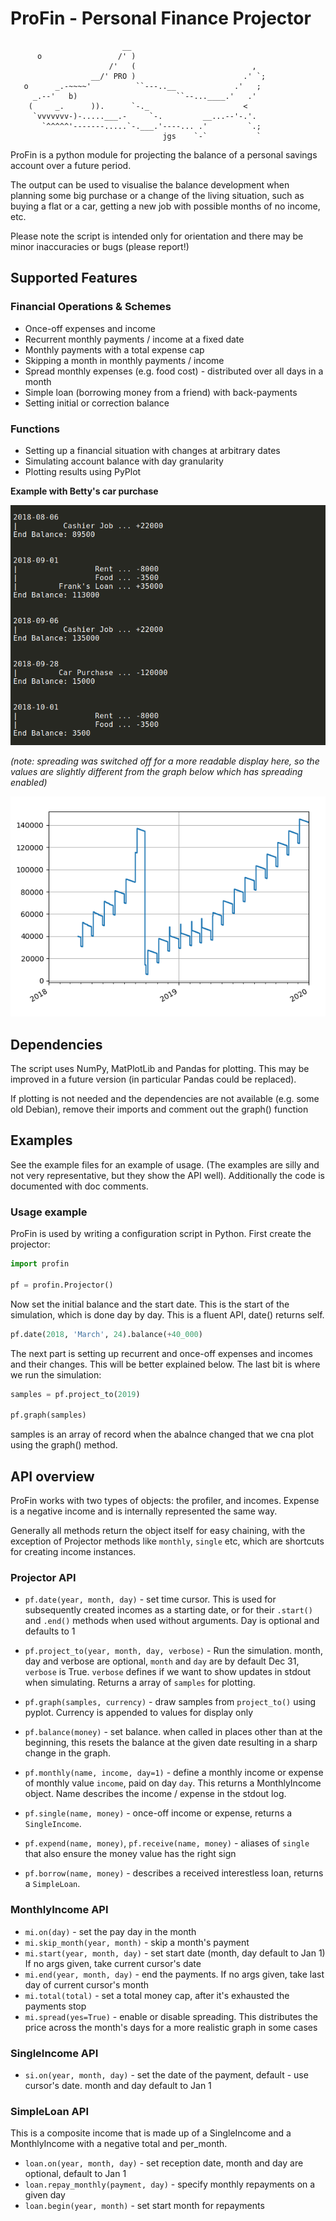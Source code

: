 # ProFin - Personal Finance Projector

```
                         __
      o                 /' ) 
                      /'   (                          ,
                  __/' PRO )                        .' `;
   o      _.-~~~~'          ``---..__             .'   ;
     _.--'   b)                      ``--...____.'   .'
    (     _.      )).      `-._                     <
     `vvvvvvv-)-.....___.-     `-.         __...--'-.'.
       `^^^^^'-------.....`-.___.'----... .'         `.;
                                  jgs    `-`           `
```

ProFin is a python module for projecting the balance of a personal savings account 
over a future period.

The output can be used to visualise the balance development when planning some big
purchase or a change of the living situation, such as buying a flat or a car, 
getting a new job with possible months of no income, etc.

Please note the script is intended only for orientation and there may be minor
inaccuracies or bugs (please report!)

## Supported Features

### Financial Operations & Schemes

- Once-off expenses and income
- Recurrent monthly payments / income at a fixed date
- Monthly payments with a total expense cap
- Skipping a month in monthly payments / income
- Spread monthly expenses (e.g. food cost) - distributed over all days in a month
- Simple loan (borrowing money from a friend) with back-payments
- Setting initial or correction balance

### Functions

- Setting up a financial situation with changes at arbitrary dates
- Simulating account balance with day granularity
- Plotting results using PyPlot

**Example with Betty's car purchase**

![betty2](betty_txt.png)

*(note: spreading was switched off for a more readable display here, so the values are slightly different from the graph below which has spreading enabled)*

![betty1](betty_graph.png)

## Dependencies

The script uses NumPy, MatPlotLib and Pandas for plotting. This may be improved in a future version
(in particular Pandas could be replaced). 

If plotting is not needed and the dependencies are not available (e.g. some old Debian), 
remove their imports and comment out the graph() function

## Examples

See the example files for an example of usage. (The examples are silly and not very representative, but they show the API well).
Additionally the code is documented with doc comments.

### Usage example

ProFin is used by writing a configuration script in Python. First create the projector:

```python
import profin

pf = profin.Projector()
```

Now set the initial balance and the start date. This is the start of the simulation, which is done day by day. 
This is a fluent API, date() returns self.

```python
pf.date(2018, 'March', 24).balance(+40_000)
```

The next part is setting up recurrent and once-off expenses and incomes and their changes. This will be
better explained below. The last bit is where we run the simulation:

```python
samples = pf.project_to(2019)

pf.graph(samples)
```

samples is an array of record when the abalnce changed that we cna plot using the graph() method.

## API overview

ProFin works with two types of objects: the profiler, and incomes. Expense is a negative income and is internally 
represented the same way.

Generally all methods return the object itself for easy chaining, with the exception of Projector methods like `monthly`, `single` etc,
which are shortcuts for creating income instances.

### Projector API

- `pf.date(year, month, day)` - set time cursor. This is used for subsequently created incomes as a starting date, or
  for their `.start()` and `.end()` methods when used without arguments. Day is optional and defaults to 1

- `pf.project_to(year, month, day, verbose)` - Run the simulation. month, day and verbose are optional, `month` and `day`
  are by default Dec 31, `verbose` is True. `verbose` defines if we want to show updates in stdout when simulating. Returns a array of `samples` for plotting.
  
- `pf.graph(samples, currency)` - draw samples from `project_to()` using pyplot. Currency is appended to values for display only

- `pf.balance(money)` - set balance. when called in places other than at the beginning, this resets the balance at the given date resulting in a
 sharp change in the graph.

- `pf.monthly(name, income, day=1)` - define a monthly income or expense of monthly value `income`, paid on day `day`.
  This returns a MonthlyIncome object. Name describes the income / expense in the stdout log.

- `pf.single(name, money)` - once-off income or expense, returns a `SingleIncome`.
- `pf.expend(name, money)`, `pf.receive(name, money)` - aliases of `single` that also ensure the money value has the right sign

- `pf.borrow(name, money)` - describes a received interestless loan, returns a `SimpleLoan`.

### MonthlyIncome API

- `mi.on(day)` - set the pay day in the month
- `mi.skip_month(year, month)` - skip a month's payment
- `mi.start(year, month, day)` - set start date (month, day default to Jan 1)
  If no args given, take current cursor's date
- `mi.end(year, month, day)` - end the payments. If no args given, take last day of current cursor's month
- `mi.total(total)` - set a total money cap, after it's exhausted the payments stop
- `mi.spread(yes=True)` - enable or disable spreading. This distributes the price across the month's days for a more realistic graph in some cases

### SingleIncome API

- `si.on(year, month, day)` - set the date of the payment, default - use cursor's date. month and day default to Jan 1

### SimpleLoan API

This is a composite income that is made up of a SingleIncome and a MonthlyIncome with a
negative total and per_month.

- `loan.on(year, month, day)` - set reception date, month and day are optional, default to Jan 1
- `loan.repay_monthly(payment, day)` - specify monthly repayments on a given day
- `loan.begin(year, month)` - set start month for repayments

